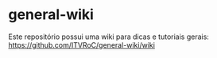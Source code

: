 # general-wiki

Este repositório possui uma wiki para dicas e tutoriais gerais: https://github.com/ITVRoC/general-wiki/wiki
